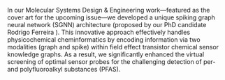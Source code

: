 In our Molecular Systems Design & Engineering work—featured as the cover art for the upcoming issue—we developed a unique spiking graph neural network (SGNN) architecture (proposed by our PhD candidate Rodrigo Ferreira ). This innovative approach effectively handles physicochemical cheminformatics by encoding information via two modalities (graph and spike) within field effect transistor chemical sensor knowledge graphs. As a result, we significantly enhanced the virtual screening of optimal sensor probes for the challenging detection of per- and polyfluoroalkyl substances (PFAS).